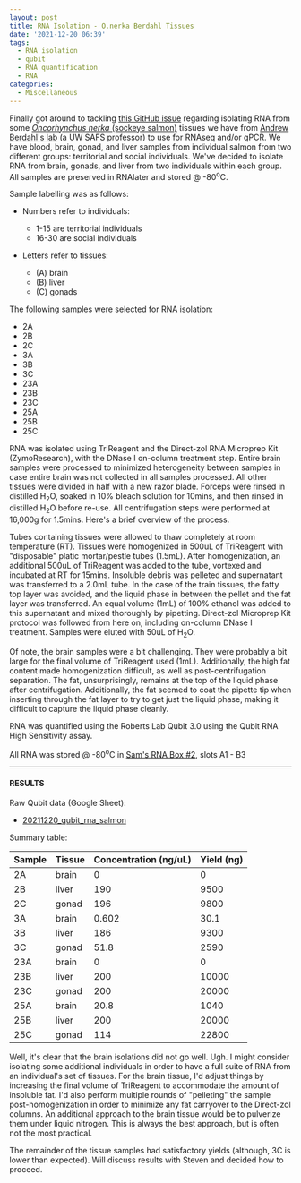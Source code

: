 ```yaml
---
layout: post
title: RNA Isolation - O.nerka Berdahl Tissues
date: '2021-12-20 06:39'
tags: 
  - RNA isolation
  - qubit
  - RNA quantification
  - RNA
categories: 
  - Miscellaneous
---
```

Finally got around to tackling [this GitHub issue](https://github.com/RobertsLab/resources/issues/1307) regarding isolating RNA from some [_Oncorhynchus nerka_ (sockeye salmon)](https://en.wikipedia.org/wiki/Sockeye_salmon) tissues we have from [Andrew Berdahl's lab](https://marinebiology.uw.edu/faculty-research/faculty-instructor-bios/andrew-berdahl/) (a UW SAFS professor) to use for RNAseq and/or qPCR. We have blood, brain, gonad, and liver samples from individual salmon from two different groups: territorial and social individuals. We've decided to isolate RNA from brain, gonads, and liver from two individuals within each group. All samples are preserved in RNAlater and stored @ -80<sup>o</sup>C.

Sample labelling was as follows:

- Numbers refer to individuals:

  - 1-15 are territorial individuals
  - 16-30 are social individuals

- Letters refer to tissues:

  - (A) brain
  - (B) liver
  - (C) gonads

The following samples were selected for RNA isolation:

- 2A
- 2B
- 2C
- 3A
- 3B
- 3C
- 23A
- 23B
- 23C
- 25A
- 25B
- 25C

RNA was isolated using TriReagent and the Direct-zol RNA Microprep Kit (ZymoResearch), with the DNase I on-column treatment step. Entire brain samples were processed to minimized heterogeneity between samples in case entire brain was not collected in all samples processed. All other tissues were divided in half with a new razor blade. Forceps were rinsed in distilled H<sub>2</sub>O, soaked in 10% bleach solution for 10mins, and then rinsed in distilled H<sub>2</sub>O before re-use. All centrifugation steps were performed at 16,000g for 1.5mins. Here's a brief overview of the process.

Tubes containing tissues were allowed to thaw completely at room temperature (RT). Tissues were homogenized in 500uL of TriReagent with "disposable" platic mortar/pestle tubes (1.5mL). After homogenization, an additional 500uL of TriReagent was added to the tube, vortexed and incubated at RT for 15mins. Insoluble debris was pelleted and supernatant was transferred to a 2.0mL tube. In the case of the train tissues, the fatty top layer was avoided, and the liquid phase in between the pellet and the fat layer was transferred. An equal volume (1mL) of 100% ethanol was added to this supernatant and mixed thoroughly by pipetting. Direct-zol Microprep Kit protocol was followed from here on, including on-column DNase I treatment. Samples were eluted with 50uL of H<sub>2</sub>O.

Of note, the brain samples were a bit challenging. They were probably a bit large for the final volume of TriReagent used (1mL). Additionally, the high fat content made homogenization difficult, as well as post-centrifugation separation. The fat, unsurprisingly, remains at the top of the liquid phase after centrifugation. Additionally, the fat seemed to coat the pipette tip when inserting through the fat layer to try to get just the liquid phase, making it difficult to capture the liquid phase cleanly.

RNA was quantified using the Roberts Lab Qubit 3.0 using the Qubit RNA High Sensitivity assay.

All RNA was stored @ -80<sup>o</sup>C in [Sam's RNA Box #2](https://docs.google.com/spreadsheets/d/1jL9gOqtcHrm8JPUtZ5KShpX7_olFuci_5Gq7xqgZKIM/edit?usp=sharing), slots A1 - B3


---

#### RESULTS

Raw Qubit data (Google Sheet):

- [20211220_qubit_rna_salmon](https://docs.google.com/spreadsheets/d/1NtuztNyNWf32ggePzefrvC0TNMT2QL9FQd8EClEZiEc/edit?usp=sharing)

Summary table:

| Sample | Tissue | Concentration (ng/uL) | Yield (ng) |
|--------|--------|-----------------------|------------|
| 2A     | brain  | 0                     | 0          |
| 2B     | liver  | 190                   | 9500       |
| 2C     | gonad  | 196                   | 9800       |
| 3A     | brain  | 0.602                 | 30.1       |
| 3B     | liver  | 186                   | 9300       |
| 3C     | gonad  | 51.8                  | 2590       |
| 23A    | brain  | 0                     | 0          |
| 23B    | liver  | 200                   | 10000      |
| 23C    | gonad  | 200                   | 20000      |
| 25A    | brain  | 20.8                  | 1040       |
| 25B    | liver  | 200                   | 20000      |
| 25C    | gonad  | 114                   | 22800      |


Well, it's clear that the brain isolations did not go well. Ugh. I might consider isolating some additional individuals in order to have a full suite of RNA from an individual's set of tissues. For the brain tissue, I'd adjust things by increasing the final volume of TriReagent to accommodate the amount of insoluble fat. I'd also perform multiple rounds of "pelleting" the sample post-homogenization in order to minimize any fat carryover to the Direct-zol columns. An additional approach to the brain tissue would be to pulverize them under liquid nitrogen. This is always the best approach, but is often not the most practical.

The remainder of the tissue samples had satisfactory yields (although, 3C is lower than expected). Will discuss results with Steven and decided how to proceed.
